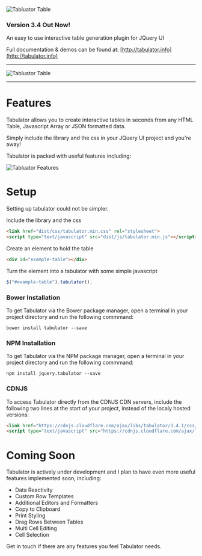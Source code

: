 ![Tabluator Table](http://olifolkerd.github.io/tabulator/images/tabulator.png)

### Version 3.4 Out Now!

An easy to use interactive table generation plugin for JQuery UI

Full documentation & demos can be found at: [http://tabulator.info](http://tabulator.info)
***
![Tabluator Table](http://tabulator.info/images/tabulator_table.jpg)
***
Features
================================
Tabulator allows you to create interactive tables in seconds from any HTML Table, Javascript Array or JSON formatted data.

Simply include the library and the css in your JQuery UI project and you're away!

Tabulator is packed with useful features including:

![Tabluator Features](http://olifolkerd.github.io/tabulator/images/featurelist_share.png)

Setup
================================
Setting up tabulator could not be simpler.

Include the library and the css
```html
<link href="dist/css/tabulator.min.css" rel="stylesheet">
<script type="text/javascript" src="dist/js/tabulator.min.js"></script>
```

Create an element to hold the table
```html
<div id="example-table"></div>
```

Turn the element into a tabulator with some simple javascript
```js
$("#example-table").tabulator();
```


### Bower Installation
To get Tabulator via the Bower package manager, open a terminal in your project directory and run the following commmand:
```
bower install tabulator --save
```

### NPM Installation
To get Tabulator via the NPM package manager, open a terminal in your project directory and run the following commmand:
```
npm install jquery.tabulator --save
```

### CDNJS
To access Tabulator directly from the CDNJS CDN servers, include the following two lines at the start of your project, instead of the localy hosted versions:
```html
<link href="https://cdnjs.cloudflare.com/ajax/libs/tabulator/3.4.1/css/tabulator.min.css" rel="stylesheet">
<script type="text/javascript" src="https://cdnjs.cloudflare.com/ajax/libs/tabulator/3.4.1/js/tabulator.min.js"></script>
```

Coming Soon
================================
Tabulator is actively under development and I plan to have even more useful features implemented soon, including:

- Data Reactivity
- Custom Row Templates
- Additional Editors and Formatters
- Copy to Clipboard
- Print Styling
- Drag Rows Between Tables
- Multi Cell Editing
- Cell Selection

Get in touch if there are any features you feel Tabulator needs.
